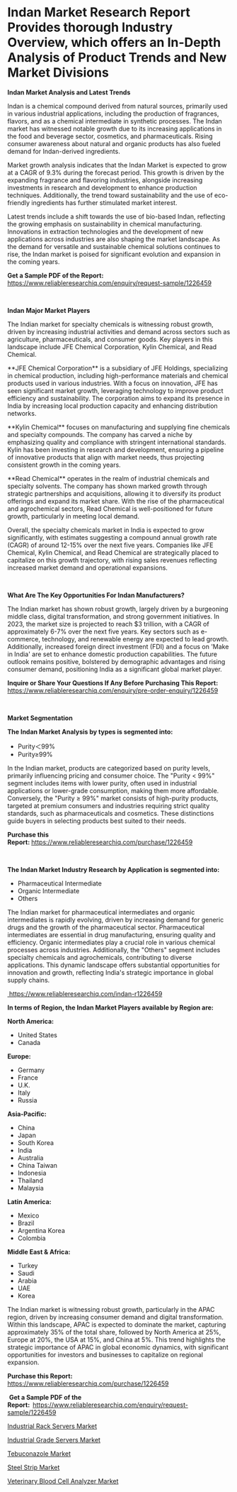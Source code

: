 <p><h1>Indan Market Research Report Provides thorough Industry Overview, which offers an In-Depth Analysis of Product Trends and New Market Divisions</h1></p><p><strong>Indan Market Analysis and Latest Trends</strong></p>
<p><p>Indan is a chemical compound derived from natural sources, primarily used in various industrial applications, including the production of fragrances, flavors, and as a chemical intermediate in synthetic processes. The Indan market has witnessed notable growth due to its increasing applications in the food and beverage sector, cosmetics, and pharmaceuticals. Rising consumer awareness about natural and organic products has also fueled demand for Indan-derived ingredients.</p><p>Market growth analysis indicates that the Indan Market is expected to grow at a CAGR of 9.3% during the forecast period. This growth is driven by the expanding fragrance and flavoring industries, alongside increasing investments in research and development to enhance production techniques. Additionally, the trend toward sustainability and the use of eco-friendly ingredients has further stimulated market interest.</p><p>Latest trends include a shift towards the use of bio-based Indan, reflecting the growing emphasis on sustainability in chemical manufacturing. Innovations in extraction technologies and the development of new applications across industries are also shaping the market landscape. As the demand for versatile and sustainable chemical solutions continues to rise, the Indan market is poised for significant evolution and expansion in the coming years.</p></p>
<p><strong>Get a Sample PDF of the Report:&nbsp;</strong> <a href="https://www.reliableresearchiq.com/enquiry/request-sample/1226459?utm_campaign=101&utm_medium=2&utm_source=Github&utm_content=ia&utm_term=10112024&utm_id=indan">https://www.reliableresearchiq.com/enquiry/request-sample/1226459</a></p>
<p>&nbsp;</p>
<p><strong>Indan Major Market Players</strong></p>
<p><p>The Indian market for specialty chemicals is witnessing robust growth, driven by increasing industrial activities and demand across sectors such as agriculture, pharmaceuticals, and consumer goods. Key players in this landscape include JFE Chemical Corporation, Kylin Chemical, and Read Chemical.</p><p>**JFE Chemical Corporation** is a subsidiary of JFE Holdings, specializing in chemical production, including high-performance materials and chemical products used in various industries. With a focus on innovation, JFE has seen significant market growth, leveraging technology to improve product efficiency and sustainability. The corporation aims to expand its presence in India by increasing local production capacity and enhancing distribution networks.</p><p>**Kylin Chemical** focuses on manufacturing and supplying fine chemicals and specialty compounds. The company has carved a niche by emphasizing quality and compliance with stringent international standards. Kylin has been investing in research and development, ensuring a pipeline of innovative products that align with market needs, thus projecting consistent growth in the coming years.</p><p>**Read Chemical** operates in the realm of industrial chemicals and specialty solvents. The company has shown marked growth through strategic partnerships and acquisitions, allowing it to diversify its product offerings and expand its market share. With the rise of the pharmaceutical and agrochemical sectors, Read Chemical is well-positioned for future growth, particularly in meeting local demand.</p><p>Overall, the specialty chemicals market in India is expected to grow significantly, with estimates suggesting a compound annual growth rate (CAGR) of around 12-15% over the next five years. Companies like JFE Chemical, Kylin Chemical, and Read Chemical are strategically placed to capitalize on this growth trajectory, with rising sales revenues reflecting increased market demand and operational expansions.</p></p>
<p>&nbsp;</p>
<p><strong>What Are The Key Opportunities For Indan Manufacturers?</strong></p>
<p><p>The Indian market has shown robust growth, largely driven by a burgeoning middle class, digital transformation, and strong government initiatives. In 2023, the market size is projected to reach $3 trillion, with a CAGR of approximately 6-7% over the next five years. Key sectors such as e-commerce, technology, and renewable energy are expected to lead growth. Additionally, increased foreign direct investment (FDI) and a focus on 'Make in India' are set to enhance domestic production capabilities. The future outlook remains positive, bolstered by demographic advantages and rising consumer demand, positioning India as a significant global market player.</p></p>
<p><strong>Inquire or Share Your Questions If Any Before Purchasing This Report:</strong> <a href="https://www.reliableresearchiq.com/enquiry/pre-order-enquiry/1226459?utm_campaign=101&utm_medium=2&utm_source=Github&utm_content=ia&utm_term=10112024&utm_id=indan">https://www.reliableresearchiq.com/enquiry/pre-order-enquiry/1226459</a></p>
<p>&nbsp;</p>
<p><strong>Market Segmentation</strong></p>
<p><strong>The Indan Market Analysis by types is segmented into:</strong></p>
<p><ul><li>Purity＜99%</li><li>Purity≥99%</li></ul></p>
<p><p>In the Indian market, products are categorized based on purity levels, primarily influencing pricing and consumer choice. The "Purity < 99%" segment includes items with lower purity, often used in industrial applications or lower-grade consumption, making them more affordable. Conversely, the "Purity ≥ 99%" market consists of high-purity products, targeted at premium consumers and industries requiring strict quality standards, such as pharmaceuticals and cosmetics. These distinctions guide buyers in selecting products best suited to their needs.</p></p>
<p><strong>Purchase this Report:&nbsp;</strong><a href="https://www.reliableresearchiq.com/purchase/1226459?utm_campaign=101&utm_medium=2&utm_source=Github&utm_content=ia&utm_term=10112024&utm_id=indan">https://www.reliableresearchiq.com/purchase/1226459</a></p>
<p>&nbsp;</p>
<p><strong>The Indan Market Industry Research by Application is segmented into:</strong></p>
<p><ul><li>Pharmaceutical Intermediate</li><li>Organic Intermediate</li><li>Others</li></ul></p>
<p><p>The Indian market for pharmaceutical intermediates and organic intermediates is rapidly evolving, driven by increasing demand for generic drugs and the growth of the pharmaceutical sector. Pharmaceutical intermediates are essential in drug manufacturing, ensuring quality and efficiency. Organic intermediates play a crucial role in various chemical processes across industries. Additionally, the "Others" segment includes specialty chemicals and agrochemicals, contributing to diverse applications. This dynamic landscape offers substantial opportunities for innovation and growth, reflecting India's strategic importance in global supply chains.</p></p>
<p><a href="https://www.reliableresearchiq.com/indan-r1226459?utm_campaign=101&utm_medium=2&utm_source=Github&utm_content=ia&utm_term=10112024&utm_id=indan">&nbsp;https://www.reliableresearchiq.com/indan-r1226459</a></p>
<p><strong>In terms of Region, the Indan Market Players available by Region are:</strong></p>
<p>
    <p> <strong> North America: </strong>
        <ul>
            <li>United States</li>
            <li>Canada</li>
        </ul>
        </p> 
    <p> <strong> Europe: </strong>
        <ul>
            <li>Germany</li>
            <li>France</li>
            <li>U.K.</li>
            <li>Italy</li>
            <li>Russia</li>
        </ul>
        </p> 
    <p> <strong> Asia-Pacific: </strong>
        <ul>
            <li>China</li>
            <li>Japan</li>
            <li>South Korea</li>
            <li>India</li>
            <li>Australia</li>
            <li>China Taiwan</li>
            <li>Indonesia</li>
            <li>Thailand</li>
            <li>Malaysia</li>
        </ul>
        </p> 
    <p> <strong> Latin America: </strong>
        <ul>
            <li>Mexico</li>
            <li>Brazil</li>
            <li>Argentina Korea</li>
            <li>Colombia</li>
        </ul>
        </p> 
    <p> <strong> Middle East & Africa: </strong>
        <ul>
            <li>Turkey</li>
            <li>Saudi</li>
            <li>Arabia</li>
            <li>UAE</li>
            <li>Korea</li>
        </ul>
    </p>
    </p>
<p><p>The Indian market is witnessing robust growth, particularly in the APAC region, driven by increasing consumer demand and digital transformation. Within this landscape, APAC is expected to dominate the market, capturing approximately 35% of the total share, followed by North America at 25%, Europe at 20%, the USA at 15%, and China at 5%. This trend highlights the strategic importance of APAC in global economic dynamics, with significant opportunities for investors and businesses to capitalize on regional expansion.</p></p>
<p><strong>Purchase this Report: </strong><a href="https://www.reliableresearchiq.com/purchase/1226459?utm_campaign=101&utm_medium=2&utm_source=Github&utm_content=ia&utm_term=10112024&utm_id=indan">https://www.reliableresearchiq.com/purchase/1226459</a></p>
<p>&nbsp;<strong>Get a Sample PDF of the Report:&nbsp;&nbsp;</strong><a href="https://www.reliableresearchiq.com/enquiry/request-sample/1226459?utm_campaign=101&utm_medium=2&utm_source=Github&utm_content=ia&utm_term=10112024&utm_id=indan">https://www.reliableresearchiq.com/enquiry/request-sample/1226459</a></p>
<p><strong></strong></p>
<p><p><a href="https://www.linkedin.com/pulse/industrial-rack-servers-industry-forecast-market-shifts-strategic-vybnf?utm_campaign=101&utm_medium=2&utm_source=Github&utm_content=ia&utm_term=10112024&utm_id=indan">Industrial Rack Servers Market</a></p><p><a href="https://www.linkedin.com/pulse/surfing-industrial-grade-servers-wave-riding-market-currents-9dgrf?utm_campaign=101&utm_medium=2&utm_source=Github&utm_content=ia&utm_term=10112024&utm_id=indan">Industrial Grade Servers Market</a></p><p><a href="https://github.com/ellenqyqdyches/Market-Research-Report-List-1/blob/main/tebuconazole-market.md?utm_campaign=101&utm_medium=2&utm_source=Github&utm_content=ia&utm_term=10112024&utm_id=indan">Tebuconazole Market</a></p><p><a href="https://github.com/cleora2ime/Market-Research-Report-List-1/blob/main/steel-strip-market.md?utm_campaign=101&utm_medium=2&utm_source=Github&utm_content=ia&utm_term=10112024&utm_id=indan">Steel Strip Market</a></p><p><a href="https://issuu.com/reportprime-2/docs/veterinary-blood-cell-analyzer-mark_5f7ef60add8dbe?utm_campaign=101&utm_medium=2&utm_source=Github&utm_content=ia&utm_term=10112024&utm_id=indan">Veterinary Blood Cell Analyzer Market</a></p></p>